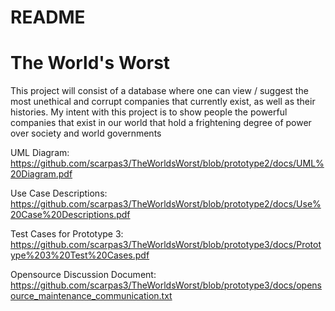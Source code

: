 # README

# The World's Worst

This project will consist of a database where one can view / suggest the most unethical and corrupt companies that currently exist, as well as their histories. My intent with this project is to show people the powerful companies that exist in our world that hold a frightening degree of power over society and world governments

UML Diagram: https://github.com/scarpas3/TheWorldsWorst/blob/prototype2/docs/UML%20Diagram.pdf

Use Case Descriptions: https://github.com/scarpas3/TheWorldsWorst/blob/prototype2/docs/Use%20Case%20Descriptions.pdf

Test Cases for Prototype 3: https://github.com/scarpas3/TheWorldsWorst/blob/prototype3/docs/Prototype%203%20Test%20Cases.pdf

Opensource Discussion Document: https://github.com/scarpas3/TheWorldsWorst/blob/prototype3/docs/opensource_maintenance_communication.txt
